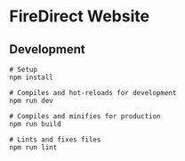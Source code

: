 # FireDirect Website

## Development

```
# Setup
npm install

# Compiles and hot-reloads for development
npm run dev

# Compiles and minifies for production
npm run build

# Lints and fixes files
npm run lint
```
